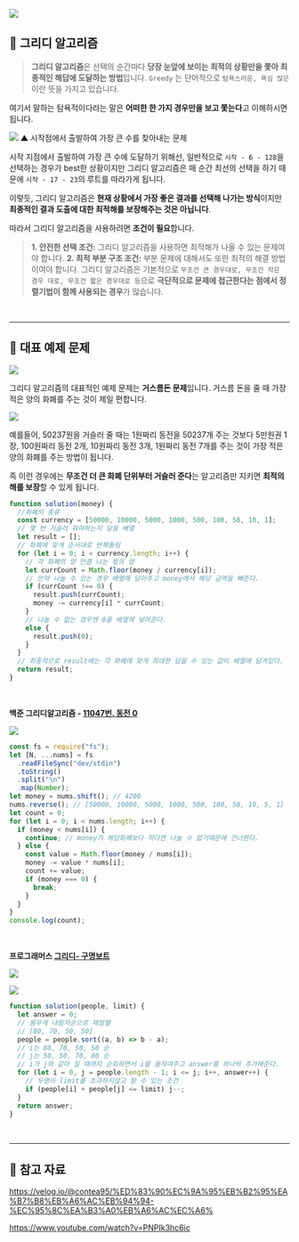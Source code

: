 ![](https://velog.velcdn.com/images/ninto_2/post/736cf3b8-313b-4625-826c-53867dd5eb47/image.png)

<h2 id='1'>📌 그리디 알고리즘</h2>

> **그리디 알고리즘**은 선택의 순간마다 **당장 눈앞에 보이는 최적의 상황만을 쫓아 최종적인 해답에 도달하는 방법**입니다.
`Greedy` 는 단어적으로 `탐욕스러운, 욕심 많은`이란 뜻을 가지고 있습니다.

여기서 말하는 탐욕적이다라는 말은 **어떠한 한 가지 경우만을 보고 쫓는다**고 이해하시면 됩니다.

![](https://velog.velcdn.com/images/ninto_2/post/856d5a31-2eb2-4c87-b578-bbdcd0dc4192/image.png)
▲ 시작점에서 출발하여 가장 큰 수를 찾아내는 문제

시작 지점에서 출발하여 가장 큰 수에 도달하기 위해선,
일반적으로 `시작 - 6 - 128`을 선택하는 경우가 best한 상황이지만
그리디 알고리즘은 매 순간 최선의 선택을 하기 때문에 `시작 - 17 - 23`의 루트를 따라가게 됩니다.

이렇듯, 그리디 알고리즘은 **현재 상황에서 가장 좋은 결과를 선택해 나가는 방식**이지만 **최종적인 결과 도출에 대한 최적해를 보장해주는 것은 아닙니다**.

따라서 그리디 알고리즘을 사용하려면 **조건이 필요**합니다.

> **1. 안전한 선택 조건:** 그리디 알고리즘을 사용하면 최적해가 나올 수 있는 문제여야 합니다.
> **2. 최적 부분 구조 조건:** 부분 문제에 대해서도 또한 최적의 해결 방법이여야 합니다.
그리디 알고리즘은 기본적으로 `무조건 큰 경우대로, 무조건 작은 경우 대로, 무조건 짧은 경우대로 등`으로 **극단적으로 문제에 접근한다는 점에서 정렬기법이 함께 사용되는 경우**가 많습니다.

<br>

---

<h2 id='2'>📌 대표 예제 문제</h2>

![](https://velog.velcdn.com/images/ninto_2/post/e4444ae1-c885-4792-bf09-f65a366a824c/image.png)

그리디 알고리즘의 대표적인 예제 문제는 **거스름돈 문제**입니다.
거스름 돈을 줄 때 가장 적은 양의 화폐를 주는 것이 제일 편합니다.

![](https://velog.velcdn.com/images/ninto_2/post/76591fe7-0d4c-436d-a77e-76ed1766af6e/image.png)

예를들어, 50237원을 거슬러 줄 때는 1원짜리 동전을 50237개 주는 것보다 5만원권 1장, 100원짜리 동전 2개, 10원짜리 동전 3개, 1원짜리 동전 7개를 주는 것이 가장 적은 양의 화폐를 주는 방법이 됩니다.

즉 이런 경우에는 **무조건 더 큰 화폐 단위부터 거슬러 준다**는 알고리즘만 지키면 **최적의 해를 보장**할 수 있게 됩니다.

```js
function solution(money) {
  //화폐의 종류
  const currency = [50000, 10000, 5000, 1000, 500, 100, 50, 10, 1];
  // 몇 번 거슬러 줘야하는지 담을 배열
  let result = [];
  // 화폐에 맞게 순서대로 반복돌림
  for (let i = 0; i < currency.length; i++) {
    // 각 화폐의 양 만큼 나눈 몫의 양
    let currCount = Math.floor(money / currency[i]);
    // 만약 나눌 수 있는 경우 배열에 담아주고 money에서 해당 금액을 빼준다.
    if (currCount !== 0) {
      result.push(currCount);
      money -= currency[i] * currCount;
    }
    // 나눌 수 없는 경우엔 0을 배열에 넣어준다.
    else {
      result.push(0);
    }
  }
  // 최종적으로 result에는 각 화폐에 맞게 최대한 담을 수 있는 값이 배열에 담겨있다.
  return result;
}
```

<br>

**백준 그리디알고리즘 - [11047번. 동전 0](https://www.acmicpc.net/problem/11047)**

![](https://velog.velcdn.com/images/ninto_2/post/9b56797d-8c2a-4ba8-b4d1-2d069170790b/image.png)

```js
const fs = require("fs");
let [N, ...nums] = fs
  .readFileSync("dev/stdin")
  .toString()
  .split("\n")
  .map(Number);
let money = nums.shift(); // 4200
nums.reverse(); // [50000, 10000, 5000, 1000, 500, 100, 50, 10, 5, 1]
let count = 0;
for (let i = 0; i < nums.length; i++) {
  if (money < nums[i]) {
    continue; // money가 해당화폐보다 작다면 나눌 수 없기때문에 건너뛴다.
  } else {
    const value = Math.floor(money / nums[i]);
    money -= value * nums[i];
    count += value;
    if (money === 0) {
      break;
    }
  }
}
console.log(count);
```

<br>

**프로그래머스 [그리디- 구명보트](https://school.programmers.co.kr/learn/courses/30/lessons/42885?language=javascript)**

![](https://velog.velcdn.com/images/ninto_2/post/282515f0-b889-4420-bdfc-aa5d05146ee4/image.png)

![](https://velog.velcdn.com/images/ninto_2/post/3adb2eb1-ff06-40cd-94b6-6bb8774d3aaa/image.png)

```js
function solution(people, limit) {
  let answer = 0;
  // 몸무게 내림차순으로 재정렬
  // [80, 70, 50, 50]
  people = people.sort((a, b) => b - a);
  // i는 80, 70, 50, 50 순
  // j는 50, 50, 70, 80 순
  // i가 j와 같아 질 때까지 순회하면서 i를 움직여주고 answer를 하나씩 추가해준다.
  for (let i = 0, j = people.length - 1; i <= j; i++, answer++) {
    // 두명이 limit를 초과하지않고 탈 수 있는 조건
    if (people[i] + people[j] <= limit) j--;
  }
  return answer;
}
```

<br>

---

<h2 id='2'>📌 참고 자료</h2>

https://velog.io/@contea95/%ED%83%90%EC%9A%95%EB%B2%95%EA%B7%B8%EB%A6%AC%EB%94%94-%EC%95%8C%EA%B3%A0%EB%A6%AC%EC%A6%

https://www.youtube.com/watch?v=PNPIk3hc6ic
